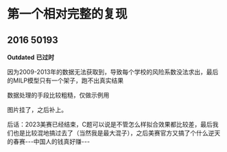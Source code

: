 # 第一个相对完整的复现
## 2016 50193
**Outdated**
**已过时**

因为2009-2013年的数据无法获取到，导致每个学校的风险系数没法求出，最后的MILP模型只有一个架子，跑不出真实结果

数据处理的手段比较粗糙，仅做示例用

图片挂了，之后补上。

后话：2023美赛已经结束，C题可以说是不管怎么样拟合效果都比较差，最后我们也是比较混地搞过去了（当然我是最大混子），之后美赛官方又搞了个什么逆天的春赛---中国人的钱真好赚---
